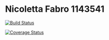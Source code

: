 # Nicoletta Fabro 1143541

[![Build Status](https://travis-ci.org/nicolettafbr/SecondAssignment.svg?branch=master)](https://travis-ci.org/nicolettafbr/SecondAssignment)

[![Coverage Status](https://coveralls.io/repos/github/nicolettafbr/SecondAssignment/badge.svg?branch=master)](https://coveralls.io/github/nicolettafbr/SecondAssignment?branch=master)